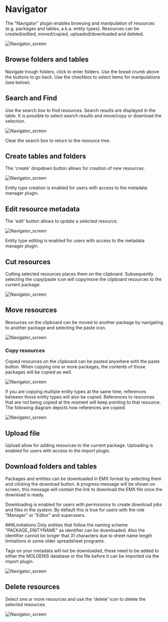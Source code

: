 # Navigator

The "Navigator" plugin enables browsing and manipulation of resources (e.g. packages and tables, a.k.a. entity types).
Resources can be created/edited, moved/copied, uploaded/downloaded and deleted.

![Navigator_screen](../../images/navigator/navigator.png?raw=true, "navigator/screen")

## Browse folders and tables

Navigate trough folders, click to enter folders. Use the bread crumb above the buttons to go back.
Use the checkbox to select items for manipulations (see below).

## Search and Find
Use the search box to find resources. Search results are displayed in the table. It is possible to
select search results and move/copy or download the selection.

![Navigator_screen](../../images/navigator/navigator-find.png?raw=true, "navigator/screen")

Clear the search box to return to the resource tree.

## Create tables and folders
The 'create' dropdown button allows for creation of new resources.

![Navigator_screen](../../images/navigator/navigator-create.png?raw=true, "navigator/screen")

Entity type creation is enabled for users with access to the metadata manager plugin.

## Edit resource metadata
The 'edit' button allows to update a selected resource.

![Navigator_screen](../../images/navigator/navigator-edit.png?raw=true, "navigator/screen")

Entity type editing is enabled for users with access to the metadata manager plugin.

## Cut resources
Cutting selected resources places them on the clipboard. Subsequently selecting the copy/paste icon
will copy/move the clipboard resources to the current package.

![Navigator_screen](../../images/navigator/navigator-cut.png?raw=true, "navigator/screen")

## Move resources
Resources on the clipboard can be moved to another package by navigating to another package and
selecting the paste icon.

![Navigator_screen](../../images/navigator/navigator-paste.png?raw=true, "navigator/screen")

### Copy resources
Copied resources on the clipboard can be pasted anywhere with the paste button. When copying one or
more packages, the contents of those packages will be copied as well.

![Navigator_screen](../../images/navigator/navigator-copy.png?raw=true, "navigator/screen")

If you are copying multiple entity types at the same time, references between those entity types
will also be copied. References to resources that are not being copied at the moment will keep
pointing to that resource. The following diagram depicts how references are copied:

![Navigator_screen](../../images/navigator/navigator-copy-diagram.png?raw=true, "navigator/screen")

## Upload file
Upload allow for adding resources to the current package. Uploading is enabled for users with access to the import plugin.

## Download folders and tables
Packages and entities can be downloaded in EMX format by selecting them and clicking the download button.
A progress message will be shown on screen, this message will contain the link to download the EMX file once the download is ready.

Downloading is enabled for users with permissions to create download jobs and files in the system.
By default this is true for users with the role "Manager" or "Editor" and superusers.

###Limitations
Only entities that follow the naming scheme "PACKAGE_ENITYNAME" as identifier can be downloaded.
Also the identifier cannot be longer that 31 characters due to sheet name length limitations in some older spreadsheet programs.

Tags on your metadata will not be downloaded, these need to be added to either the MOLGENIS database or the file before it can be imported via the import plugin.

![Navigator_screen](../../images/navigator/navigator-download.png?raw=true, "navigator/screen")

## Delete resources
Select one or more resources and use the 'delete' icon to delete the selected resources.

![Navigator_screen](../../images/navigator/navigator-delete.png?raw=true, "navigator/screen")
